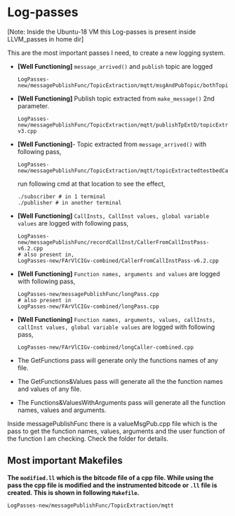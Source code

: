 # Log-passes
[Note: Inside the Ubuntu-18 VM this Log-passes is present inside LLVM_passes in home dir]


This are the most important passes I need, to create a new logging system. 
 - **[Well Functioning]** `message_arrived()` and `publish` topic are logged
	```
	LogPasses-new/messagePublishFunc/TopicExtraction/mqtt/msgAndPubTopic/bothTopicPass.cpp
	```

 - **[Well Functioning]** Publish topic extracted from `make_message()` 2nd parameter.
	```
	LogPasses-new/messagePublishFunc/TopicExtraction/mqtt/publishTpExtD/topicExtractedpublishPass-v3.cpp
	```

 - **[Well Functioning]**- Topic extracted from `message_arrived()` with following pass,
	```
	LogPasses-new/messagePublishFunc/TopicExtraction/mqtt/topicExtractedtestbedCallInstpass.cpp 
	```
	run following cmd at that location to see the effect,
	```
	./subscriber # in 1 terminal
	./publisher # in another terminal
	```

 - **[Well Functioning]** `CallInsts, CallInst values, global variable values` are logged with following pass,
	```
	LogPasses-new/messagePublishFunc/recordCallInst/CallerFromCallInstPass-v6.2.cpp
	# also present in,
	LogPasses-new/FArVlCIGv-combined/CallerFromCallInstPass-v6.2.cpp
	```
 - **[Well Functioning]** `Function names, arguments and values` are logged with following pass,
	```
	LogPasses-new/messagePublishFunc/longPass.cpp
	# also present in 
	LogPasses-new/FArVlCIGv-combined/longPass.cpp
	```
 - **[Well Functioning]** `Function names, arguments, values, callInsts, callInst values, global variable values` are logged with following pass,
	```
	LogPasses-new/FArVlCIGv-combined/longCaller-combined.cpp
	```
 - The GetFunctions pass will generate only the functions names of any file.
 - The GetFunctions&Values pass will generate all the the function names and values of any file.
 - The Functions&ValuesWithArguments pass will generate all the function names, values and arguments.


Inside messagePublishFunc there is a valueMsgPub.cpp file which is the pass to get the function names, values, arguments and the user function of the function I am checking. Check the folder for details.

## Most important Makefiles
**The `modified.ll` which is the bitcode file of a cpp file. While using the pass the cpp file is modified and the instrumented bitcode or `.ll` file is created. This is shown in following `Makefile`.**
```
LogPasses-new/messagePublishFunc/TopicExtraction/mqtt
```


